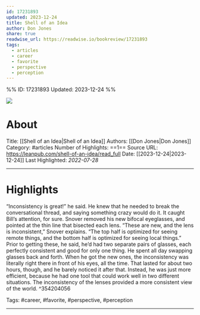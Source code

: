```yaml
---
id: 17231893
updated: 2023-12-24
title: Shell of an Idea
author: Don Jones
share: true
readwise_url: https://readwise.io/bookreview/17231893
tags:
  - articles
  - career
  - favorite
  - perspective
  - perception
---
```


%%
ID: 17231893
Updated: 2023-12-24
%%

![]( https://readwise-assets.s3.amazonaws.com/static/images/article1.be68295a7e40.png)

# About
Title: [[Shell of an Idea|Shell of an Idea]]
Authors: [[Don Jones|Don Jones]]
Category: #articles
Number of Highlights: ==1==
Source URL: https://leanpub.com/shell-of-an-idea/read_full
Date: [[2023-12-24|2023-12-24]]
Last Highlighted: *2022-07-28*

---

# Highlights

“Inconsistency is great!” he said. He knew that he needed to break the conversational thread, and saying something crazy would do it. It caught Bill’s attention, for sure.  Snover removed his new bifocal eyeglasses, and pointed at the thin line that bisected each lens. “These are new, and the lens is inconsistent,” Snover explains. “The top half is optimized for seeing remote things, and the bottom half is optimized for seeing local things.” Prior to getting these, he said, he’d had two separate pairs of glasses, each perfectly consistent and good for only one thing. He spent all day swapping glasses back and forth. When he got the new ones, the inconsistency was literally right there in front of his eyes, all the time. That lasted for about two hours, though, and he barely noticed it after that. Instead, he was just more efficient, because he had one tool that could work well in two different situations. The inconsistency of the lenses provided a more consistent view of the world. ^354204056

Tags: #career, #favorite, #perspective, #perception

---